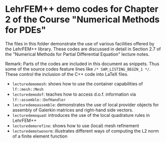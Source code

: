 # LehrFEM++ demo codes for Chapter 2 of the Course "Numerical Methods for PDEs"

The files in this folder demonstrate the use of various facilities offered by the
LehrFEM++ library. These codes are discussed in detail in Section 2.7 of the 
"Numerical Methods for Partial Differential Equation" lecture notes. 

Remark: Parts of the codes are included in this document as snippets. Thus some of the
source codes feature lines like `/* SAM_LISTING_BEGIN_1 */`. These control the inclusion
of the C++ code into LaTeX files. 

- `lecturedemomesh`: shows how to use the container capabilities of `lf::mesh::Mesh`
- `lecturedemodof`: teaches how to access d.o.f. information via
  `lf::assemble::DofHandler`
- `lecturedemoassemble`: demonstrates the use of local provider objects for assembly of
  Galerkin matrices and right-hand side vectors. 
- `lecturedemoquad`: introduces the use of the local quadrature rules in LehrFEM++
- `lecturedemorefine`: shows how to use (local) mesh refinement
- `lecturedemotwonorm`: illustrates different ways of computing the L2 norm of a finite
  element function 
  
  


